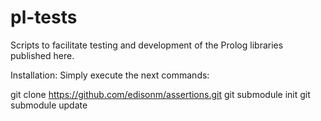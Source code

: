 # pl-tests
Scripts to facilitate testing and development of the Prolog libraries published here.

Installation:
Simply execute the next commands:

git clone https://github.com/edisonm/assertions.git
git submodule init
git submodule update
